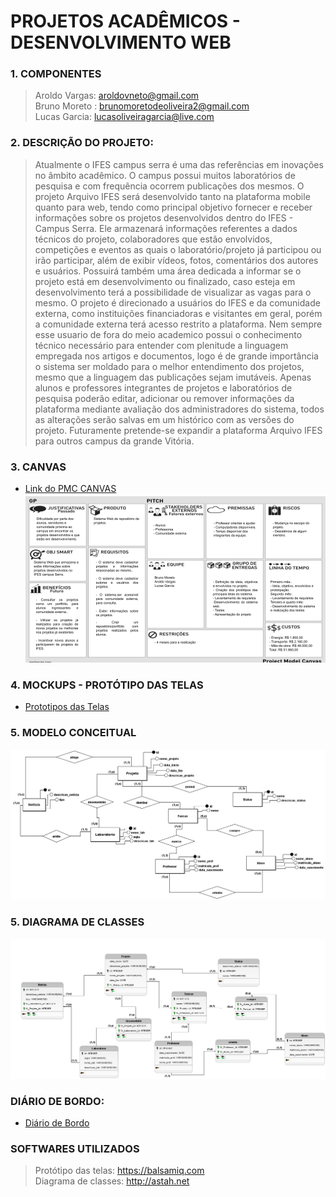 # PROJETOS ACADÊMICOS - DESENVOLVIMENTO WEB

### 1. COMPONENTES
> Aroldo Vargas: aroldovneto@gmail.com<br>
> Bruno Moreto : brunomoretodeoliveira2@gmail.com<br>
> Lucas Garcia: lucasoliveiragarcia@live.com<br>

### 2. DESCRIÇÃO DO PROJETO:

> Atualmente o IFES campus serra é uma das referências em inovações no âmbito acadêmico. O campus possui muitos laboratórios de pesquisa e com frequência ocorrem publicações dos mesmos. O projeto Arquivo IFES será desenvolvido tanto na plataforma mobile quanto para web, tendo como principal objetivo fornecer e receber informações sobre os projetos desenvolvidos dentro do IFES - Campus Serra. Ele armazenará informações referentes a dados técnicos do projeto, colaboradores que estão envolvidos, competições e eventos as quais o laboratório/projeto já participou ou irão participar, além de exibir vídeos, fotos, comentários dos autores e usuários. Possuirá também uma área dedicada a informar se o projeto está em desenvolvimento ou finalizado, caso esteja em desenvolvimento terá a possibilidade de visualizar as vagas para o mesmo. O projeto é direcionado a usuários do IFES e da comunidade externa, como instituições financiadoras e visitantes em geral, porém a comunidade externa terá acesso restrito a plataforma. Nem sempre esse usuario de fora do meio academico possui o conhecimento técnico necessário para entender com plenitude a linguagem empregada nos artigos e documentos, logo é de grande importância o sistema ser moldado para o melhor entendimento dos projetos, mesmo que a linguagem das publicações sejam imutáveis. Apenas alunos e professores integrantes de projetos e laboratórios de pesquisa poderão editar, adicionar ou remover informações da plataforma mediante avaliação dos administradores do sistema, todos as alterações serão salvas em um histórico com as versões do projeto. Futuramente pretende-se expandir a plataforma Arquivo IFES para outros campus da grande Vitória.

### 3. CANVAS
- [Link do PMC CANVAS](https://docs.google.com/presentation/d/1PWpPU6M-dVkSYbR2_PsI4rDIjygWc7rldz045FclJ4s/edit#slide=id.p)
![Alt text](https://github.com/aroldovargas/ProjetosAcademicos/blob/master/TELAS/PMC.png?raw=true "Title")<br>

### 4. MOCKUPS - PROTÓTIPO DAS TELAS

- [Prototipos das Telas](https://github.com/aroldovargas/ProjetosAcademicos/blob/master/TELAS/Archive.pdf)

### 5. MODELO CONCEITUAL
![Modelo Conceitual](https://github.com/aroldovargas/ProjetosAcademicos/blob/master/Arquivos/ProjetosAcademicosv5.png)

### 5. DIAGRAMA DE CLASSES

![Diagrama de Clases](https://github.com/aroldovargas/ProjetosAcademicos/blob/master/Arquivos/ProjetoAcademicosLogicov6.png)

### DIÁRIO DE BORDO:

- [Diário de Bordo](https://docs.google.com/document/d/1U9oatLB6h2kmdlpuAD0FwOb4RMBK0e6cGKfZgt446dI/edit)

### SOFTWARES UTILIZADOS
>Protótipo das telas: https://balsamiq.com<br>
>Diagrama de classes: http://astah.net<br>

